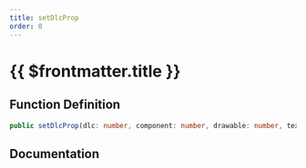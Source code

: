 ```yaml
---
title: setDlcProp
order: 0
---
```


# {{ $frontmatter.title }}

## Function Definition

```ts
public setDlcProp(dlc: number, component: number, drawable: number, texture: number): void;
```

## Documentation

<!--@include: ./parts/setDlcProp.md-->
